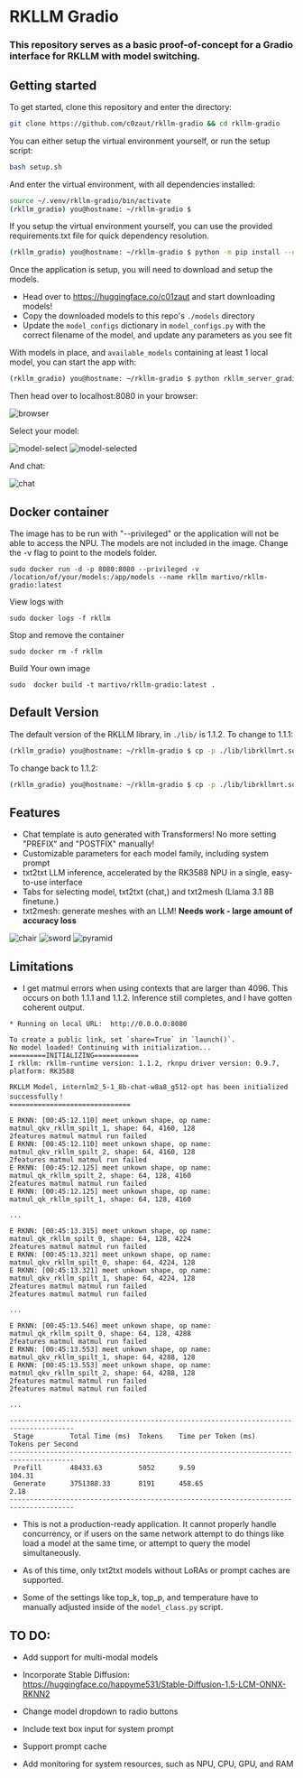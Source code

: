 # RKLLM Gradio

### This repository serves as a basic proof-of-concept for a Gradio interface for RKLLM with model switching.

## Getting started

To get started, clone this repository and enter the directory:

```bash
git clone https://github.com/c0zaut/rkllm-gradio && cd rkllm-gradio
```

You can either setup the virtual environment yourself, or run the setup script:

```bash 
bash setup.sh
```

And enter the virtual environment, with all dependencies installed:

```bash
source ~/.venv/rkllm-gradio/bin/activate
(rkllm_gradio) you@hostname: ~/rkllm-gradio $ 
```

If you setup the virtual environment yourself, you can use the provided requirements.txt file for quick dependency resolution.

```bash
(rkllm_gradio) you@hostname: ~/rkllm-gradio $ python -m pip install --upgrade -r requirements.txt
```

Once the application is setup, you will need to download and setup the models.

- Head over to https://huggingface.co/c01zaut and start downloading models!
- Copy the downloaded models to this repo's `./models` directory
- Update the `model_configs` dictionary in `model_configs.py` with the correct filename of the model, and update any parameters as you see fit

With models in place, and `available_models` containing at least 1 local model, you can start the app with:

```bash
(rkllm_gradio) you@hostname: ~/rkllm-gradio $ python rkllm_server_gradio.py
```

Then head over to localhost:8080 in your browser:

![browser](assets/browser.png)

Select your model:

![model-select](assets/select-model.png)
![model-selected](assets/selected-model.png)

And chat:

![chat](assets/chat.png)

## Docker container 

The image has to be run with "--privileged" or the application will not be able to access the NPU. The models are not included in the image. Change the -v flag to point to the models folder. 
```
sudo docker run -d -p 8080:8080 --privileged -v /location/of/your/models:/app/models --name rkllm martivo/rkllm-gradio:latest
```

View logs with
```
sudo docker logs -f rkllm
```

Stop and remove the container
```
sudo docker rm -f rkllm
```

Build Your own image
```
sudo  docker build -t martivo/rkllm-gradio:latest .
```



## Default Version

The default version of the RKLLM library, in `./lib/` is 1.1.2. To change to 1.1.1:

```bash
(rkllm_gradio) you@hostname: ~/rkllm-gradio $ cp -p ./lib/librkllmrt.so.111  ./lib/./lib/librkllmrt.so
```

To change back to 1.1.2:

```bash
(rkllm_gradio) you@hostname: ~/rkllm-gradio $ cp -p ./lib/librkllmrt.so.112  ./lib/./lib/librkllmrt.so
```

## Features

- Chat template is auto generated with Transformers! No more setting "PREFIX" and "POSTFIX" manually!
- Customizable parameters for each model family, including system prompt
- txt2txt LLM inference, accelerated by the RK3588 NPU in a single, easy-to-use interface
- Tabs for selecting model, txt2txt (chat,) and txt2mesh (Llama 3.1 8B finetune.)
- txt2mesh: generate meshes with an LLM! **Needs work - large amount of accuracy loss**

![chair](assets/chair-w8a8_g512-opt-0-hybrid-1.0.png)
![sword](assets/sword-w8a8_g512-opt-0-hybrid-1.0.png)
![pyramid](assets/pyramid-w8a8_g512-opt-0-hybrid-1.0.png)

## Limitations

- I get matmul errors when using contexts that are larger than 4096. This occurs on both 1.1.1 and 1.1.2. Inference still completes, and I have gotten coherent output.

```
* Running on local URL:  http://0.0.0.0:8080

To create a public link, set `share=True` in `launch()`.
No model loaded! Continuing with initialization...
=========INITIALIZING===========
I rkllm: rkllm-runtime version: 1.1.2, rknpu driver version: 0.9.7, platform: RK3588

RKLLM Model, internlm2_5-1_8b-chat-w8a8_g512-opt has been initialized successfully！
==============================

E RKNN: [00:45:12.110] meet unkown shape, op name: matmul_qkv_rkllm_spilt_1, shape: 64, 4160, 128
2features matmul matmul run failed
E RKNN: [00:45:12.110] meet unkown shape, op name: matmul_qkv_rkllm_spilt_2, shape: 64, 4160, 128
2features matmul matmul run failed
E RKNN: [00:45:12.125] meet unkown shape, op name: matmul_qk_rkllm_spilt_2, shape: 64, 128, 4160
2features matmul matmul run failed
E RKNN: [00:45:12.125] meet unkown shape, op name: matmul_qk_rkllm_spilt_1, shape: 64, 128, 4160

...

E RKNN: [00:45:13.315] meet unkown shape, op name: matmul_qk_rkllm_spilt_0, shape: 64, 128, 4224
2features matmul matmul run failed
E RKNN: [00:45:13.321] meet unkown shape, op name: matmul_qkv_rkllm_spilt_0, shape: 64, 4224, 128
E RKNN: [00:45:13.321] meet unkown shape, op name: matmul_qkv_rkllm_spilt_1, shape: 64, 4224, 128
2features matmul matmul run failed
2features matmul matmul run failed

...

E RKNN: [00:45:13.546] meet unkown shape, op name: matmul_qk_rkllm_spilt_0, shape: 64, 128, 4288
2features matmul matmul run failed
E RKNN: [00:45:13.553] meet unkown shape, op name: matmul_qkv_rkllm_spilt_1, shape: 64, 4288, 128
E RKNN: [00:45:13.553] meet unkown shape, op name: matmul_qkv_rkllm_spilt_2, shape: 64, 4288, 128
2features matmul matmul run failed
2features matmul matmul run failed

...

--------------------------------------------------------------------------------------
 Stage         Total Time (ms)  Tokens    Time per Token (ms)      Tokens per Second       
--------------------------------------------------------------------------------------
 Prefill       48433.63         5052      9.59                     104.31                  
 Generate      3751388.33       8191      458.65                   2.18                    
--------------------------------------------------------------------------------------
```

- This is not a production-ready application. It cannot properly handle concurrency, or if users on the same network attempt to do things like load a model at the same time, or attempt to query the model simultaneously. 

- As of this time, only txt2txt models without LoRAs or prompt caches are supported.

- Some of the settings like top_k, top_p, and temperature have to manually adjusted inside of the `model_class.py` script.

## TO DO:

- Add support for multi-modal models

- Incorporate Stable Diffusion: https://huggingface.co/happyme531/Stable-Diffusion-1.5-LCM-ONNX-RKNN2

- Change model dropdown to radio buttons

- Include text box input for system prompt

- Support prompt cache

- Add monitoring for system resources, such as NPU, CPU, GPU, and RAM
